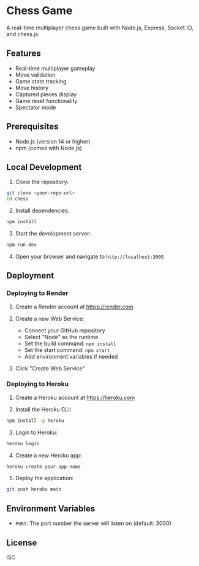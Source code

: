 # Chess Game

A real-time multiplayer chess game built with Node.js, Express, Socket.IO, and chess.js.

## Features

- Real-time multiplayer gameplay
- Move validation
- Game state tracking
- Move history
- Captured pieces display
- Game reset functionality
- Spectator mode

## Prerequisites

- Node.js (version 14 or higher)
- npm (comes with Node.js)

## Local Development

1. Clone the repository:
```bash
git clone <your-repo-url>
cd chess
```

2. Install dependencies:
```bash
npm install
```

3. Start the development server:
```bash
npm run dev
```

4. Open your browser and navigate to `http://localhost:3000`

## Deployment

### Deploying to Render

1. Create a Render account at https://render.com

2. Create a new Web Service:
   - Connect your GitHub repository
   - Select "Node" as the runtime
   - Set the build command: `npm install`
   - Set the start command: `npm start`
   - Add environment variables if needed

3. Click "Create Web Service"

### Deploying to Heroku

1. Create a Heroku account at https://heroku.com

2. Install the Heroku CLI:
```bash
npm install -g heroku
```

3. Login to Heroku:
```bash
heroku login
```

4. Create a new Heroku app:
```bash
heroku create your-app-name
```

5. Deploy the application:
```bash
git push heroku main
```

## Environment Variables

- `PORT`: The port number the server will listen on (default: 3000)

## License

ISC 